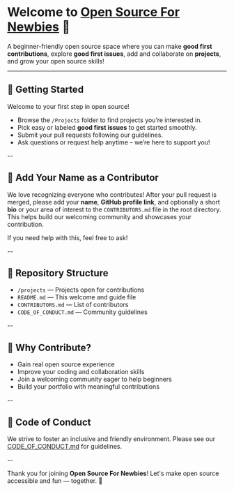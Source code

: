 # Welcome to [Open Source For Newbies](https://github.com/vijayrajeshr/open-source-for-newbies/tree/main) 🌟

A beginner-friendly open source space where you can make **good first contributions**, explore **good first issues**, add and collaborate on **projects**, and grow your open source skills!



---

## 🚀 Getting Started

Welcome to your first step in open source!  
- Browse the `/Projects` folder to find projects you’re interested in.  
- Pick easy or labeled **good first issues** to get started smoothly.  
- Submit your pull requests following our guidelines.  
- Ask questions or request help anytime – we’re here to support you!

--

## 📝 Add Your Name as a Contributor

We love recognizing everyone who contributes! After your pull request is merged, please add your **name**, **GitHub profile link**, and optionally a short **bio** or your area of interest to the `CONTRIBUTORS.md` file in the root directory. This helps build our welcoming community and showcases your contribution.

If you need help with this, feel free to ask!

--

## 📂 Repository Structure

- `/projects` — Projects open for contributions  
- `README.md` — This welcome and guide file  
- `CONTRIBUTORS.md` — List of contributors  
- `CODE_OF_CONDUCT.md` — Community guidelines  

--

## 🙌 Why Contribute?

- Gain real open source experience  
- Improve your coding and collaboration skills  
- Join a welcoming community eager to help beginners  
- Build your portfolio with meaningful contributions  

--

## 🤝 Code of Conduct

We strive to foster an inclusive and friendly environment. Please see our [CODE_OF_CONDUCT.md](./CODE_OF_CONDUCT.md) for guidelines.

--

Thank you for joining **Open Source For Newbies**! Let's make open source accessible and fun — together. 🎉
